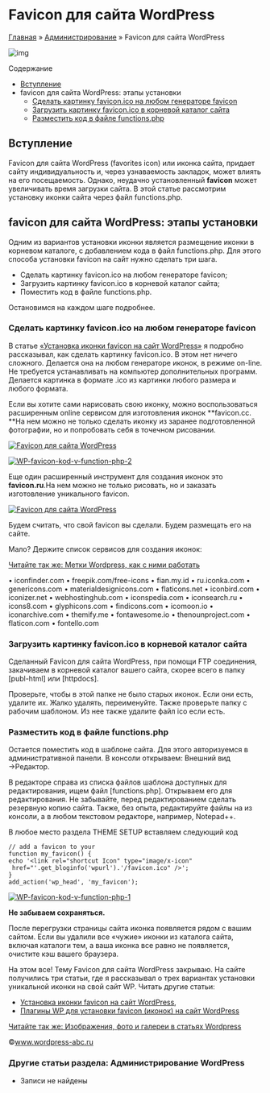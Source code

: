 # Favicon для сайта WordPress

[Главная](https://www.wordpress-abc.ru/) » [Администрирование](https://www.wordpress-abc.ru/administrirovanie) » Favicon для сайта WordPress

![img](https://www.wordpress-abc.ru/wp-content/uploads/2013/02/wordpress-favicon.png)

Содержание

- [Вступление](https://www.wordpress-abc.ru/administrirovanie/favicon-dlya-sajta-wordpress.html#i)
- favicon для сайта WordPress: этапы установки
  - [Сделать картинку favicon.ico на любом генераторе favicon](https://www.wordpress-abc.ru/administrirovanie/favicon-dlya-sajta-wordpress.html#_faviconico__favicon)
  - [Загрузить картинку favicon.ico в корневой каталог сайта](https://www.wordpress-abc.ru/administrirovanie/favicon-dlya-sajta-wordpress.html#_faviconico)
  - [Разместить код в файле functions.php](https://www.wordpress-abc.ru/administrirovanie/favicon-dlya-sajta-wordpress.html#__functionsphp)

## Вступление

Favicon для сайта WordPress (favorites icon) или иконка сайта, придает сайту индивидуальность и, через узнаваемость закладок, может влиять на его посещаемость. Однако, неудачно установленный **favicon** может увеличивать время загрузки сайта. В этой статье рассмотрим установку иконки сайта через файл functions.php.

## favicon для сайта WordPress: этапы установки

Одним из вариантов установки иконки является размещение иконки в корневом каталоге, с добавлением кода в файл functions.php. Для этого способа установки favicon на сайт нужно сделать три шага.

- Сделать картинку favicon.ico на любом генераторе favicon;
- Загрузить картинку favicon.ico в корневой каталог сайта;
- Поместить код в файле functions.php.

Остановимся на каждом шаге подробнее.

### Сделать картинку favicon.ico на любом генераторе favicon

В статье [«Установка иконки favicon на сайт WordPress»](https://www.wordpress-abc.ru/plaginy/ustanovka-ikonki-favicon-na-sajt-wordpress.html) я подробно рассказывал, как сделать картинку favicon.ico. В этом нет ничего сложного. Делается она на любом генераторе иконок, в режиме on-line. Не требуется устанавливать на компьютер дополнительных программ. Делается картинка в формате .ico из картинки любого размера и любого формата.

Если вы хотите сами нарисовать свою иконку, можно воспользоваться расширенным online сервисом для изготовления иконок **favicon.cc. **На нем можно не только сделать иконку из заранее подготовленной фотографии, но и попробовать себя в точечном рисовании.

[![Favicon для сайта WordPress](https://www.wordpress-abc.ru/wp-content/uploads/2013/02/WP-favicon-kod-v-function-php-3-400x199.jpg)](https://www.wordpress-abc.ru/wp-content/uploads/2013/02/WP-favicon-kod-v-function-php-3.jpg)

[![WP-favicon-kod-v-function-php-2](https://www.wordpress-abc.ru/wp-content/uploads/2013/02/WP-favicon-kod-v-function-php-2-400x269.png)](https://www.wordpress-abc.ru/wp-content/uploads/2013/02/WP-favicon-kod-v-function-php-2.png)

Еще один расширенный инструмент для создания иконок это **favicon.ru**.На нем можно не только рисовать, но и заказать изготовление уникального favicon.

[![Favicon для сайта WordPress](https://www.wordpress-abc.ru/wp-content/uploads/2013/02/WP-favicon-kod-v-function-php-4-400x216.jpg)](https://www.wordpress-abc.ru/wp-content/uploads/2013/02/WP-favicon-kod-v-function-php-4.jpg)

Будем считать, что свой favicon вы сделали. Будем размещать его на сайте.

Мало? Держите список сервисов для создания иконок:

[Читайте так же:  Метки Wordpress, как с ними работать](https://www.wordpress-abc.ru/administrirovanie/metki-wordpress-kak-s-nimi-rabotat.html)

•  iconfinder.com
•  freepik.com/free-icons
•  fian.my.id
•  ru.iconka.com
•  genericons.com
•  materialdesignicons.com
•  flaticons.net
•  iconbird.com
•  iconizer.net
•  webhostinghub.com
•  iconspedia.com
•  iconsearch.ru
•  icons8.com
•  glyphicons.com
•  findicons.com
•  icomoon.io
•  iconarchive.com
•  themify.me
•  fontawesome.io
•  thenounproject.com
•  flaticon.com
•  fontello.com

### Загрузить картинку favicon.ico в корневой каталог сайта

Сделанный Favicon для сайта WordPress, при помощи FTP соединения, закачиваем в корневой каталог вашего сайта, скорее всего в папку [publ-html] или [httpdocs].

Проверьте, чтобы в этой папке не было старых иконок. Если они есть,  удалите их. Жалко удалять, переименуйте. Также проверьте папку с рабочим шаблоном. Из нее также удалите файл ico если есть.

### Разместить код в файле functions.php

Остается поместить код в шаблоне сайта. Для этого авторизуемся в административной панели. В консоли открываем: Внешний вид →Редактор.

В редакторе справа из списка файлов шаблона доступных для редактирования, ищем файл [functions.php]. Открываем его для редактирования. Не забывайте, перед редактированием сделать резервную копию сайта. Также, без опыта, редактируйте файлы на из консоли, а в любом текстовом редакторе, например, Notepad++.

В любое место раздела THEME SETUP вставляем следующий код

```
// add a favicon to your
function my_favicon() {
echo '<link rel="shortcut Icon" type="image/x-icon"
 href="'.get_bloginfo('wpurl').'/favicon.ico" />';
}
add_action('wp_head', 'my_favicon');
```

[![WP-favicon-kod-v-function-php-1](https://www.wordpress-abc.ru/wp-content/uploads/2013/02/WP-favicon-kod-v-function-php-1-400x351.png)](https://www.wordpress-abc.ru/wp-content/uploads/2013/02/WP-favicon-kod-v-function-php-1.png)

**Не забываем сохраняться.**

После перегрузки страницы сайта иконка появляется рядом с вашим сайтом. Если вы удалили все «чужие» иконки из каталога сайта, включая каталоги тем, а ваша иконка все равно не появляется, очистите кэш вашего браузера.

На этом все! Тему Favicon для сайта WordPress закрываю. На сайте получились три статьи, где я рассказывал о трех вариантах установки уникальной иконки на свой сайт WP. Читать другие статьи:

- [Установка иконки favicon на сайт WordPress](https://www.wordpress-abc.ru/plaginy/ustanovka-ikonki-favicon-na-sajt-wordpress.html),
- [Плагины WP для установки favicon (иконок) на сайт WordPress](https://www.wordpress-abc.ru/plaginy/plaginy-wp-dlya-ustanovki-favicon-ikonok-na-sajt-wordpress.html)

[Читайте так же:  Изображения, фото и галереи в статьях Wordpress](https://www.wordpress-abc.ru/administrirovanie/izobrazheniya-foto-i-galerei-v-statyax-wordpress.html)

 

©www.wordpress-abc.ru

### Другие статьи раздела: Администрирование WordPress

- Записи не найдены